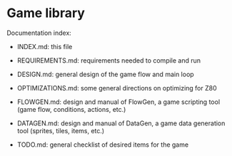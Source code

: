 # Game library

Documentation index:

* INDEX.md: this file

* REQUIREMENTS.md: requirements needed to compile and run

* DESIGN.md: general design of the game flow and main loop

* OPTIMIZATIONS.md: some general directions on optimizing for Z80

* FLOWGEN.md: design and manual of FlowGen, a game scripting tool (game
  flow, conditions, actions, etc.)

* DATAGEN.md: design and manual of DataGen, a game data generation tool
  (sprites, tiles, items, etc.)

* TODO.md: general checklist of desired items for the game
